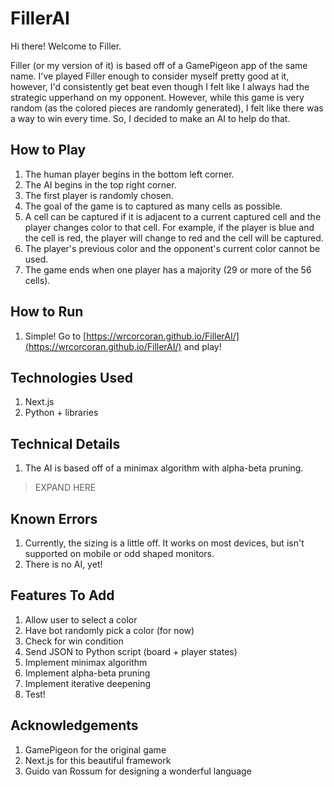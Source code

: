 # FillerAI
Hi there! Welcome to Filler.

Filler (or my version of it) is based off of a GamePigeon app of the same name.
I've played Filler enough to consider myself pretty good at it, however, I'd consistently get beat even though I felt like I always had the strategic upperhand on my opponent. However, while this game is very random (as the colored pieces are randomly generated), I felt like there was a way to win every time. So, I decided to make an AI to help do that.

## How to Play
1. The human player begins in the bottom left corner.
2. The AI begins in the top right corner.
3. The first player is randomly chosen.
4. The goal of the game is to captured as many cells as possible.
5. A cell can be captured if it is adjacent to a current captured cell and the player changes color to that cell. For example, if the player is blue and the cell is red, the player will change to red and the cell will be captured.
6. The player's previous color and the opponent's current color cannot be used.
7. The game ends when one player has a majority (29 or more of the 56 cells).

## How to Run
1. Simple! Go to [https://wrcorcoran.github.io/FillerAI/](https://wrcorcoran.github.io/FillerAI/) and play!

## Technologies Used
1. Next.js
2. Python + libraries

## Technical Details
1. The AI is based off of a minimax algorithm with alpha-beta pruning.
> EXPAND HERE

## Known Errors
1. Currently, the sizing is a little off. It works on most devices, but isn't supported on mobile or odd shaped monitors.
2. There is no AI, yet!

## Features To Add
1. Allow user to select a color
2. Have bot randomly pick a color (for now)
3. Check for win condition
4. Send JSON to Python script (board + player states)
5. Implement minimax algorithm
6. Implement alpha-beta pruning
7. Implement iterative deepening
8. Test!

## Acknowledgements
1. GamePigeon for the original game
2. Next.js for this beautiful framework
3. Guido van Rossum for designing a wonderful language
